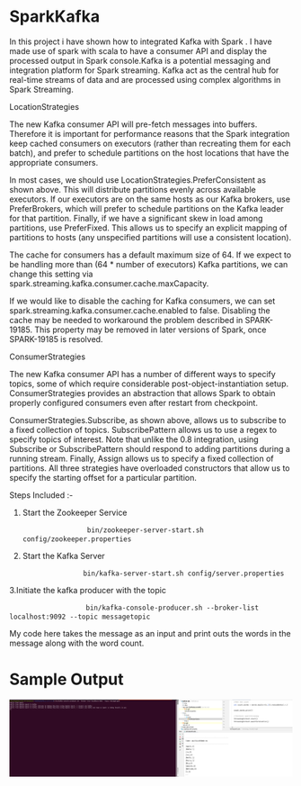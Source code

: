 # SparkKafka

In this project i have shown how to integrated Kafka with Spark . I have made use of spark with scala to have a consumer API and display the processed output in Spark console.Kafka is a potential messaging and integration platform for Spark streaming. Kafka act as the central hub for real-time streams of data and are processed using complex algorithms in Spark Streaming.

LocationStrategies

The new Kafka consumer API will pre-fetch messages into buffers. Therefore it is important for performance reasons that the Spark integration keep cached consumers on executors (rather than recreating them for each batch), and prefer to schedule partitions on the host locations that have the appropriate consumers.

In most cases, we should use LocationStrategies.PreferConsistent as shown above. This will distribute partitions evenly across available executors. If our executors are on the same hosts as our Kafka brokers, use PreferBrokers, which will prefer to schedule partitions on the Kafka leader for that partition. Finally, if we have a significant skew in load among partitions, use PreferFixed. This allows us to specify an explicit mapping of partitions to hosts (any unspecified partitions will use a consistent location).

The cache for consumers has a default maximum size of 64. If we expect to be handling more than (64 \* number of executors) Kafka partitions, we can change this setting via spark.streaming.kafka.consumer.cache.maxCapacity.

If we would like to disable the caching for Kafka consumers, we can set spark.streaming.kafka.consumer.cache.enabled to false. Disabling the cache may be needed to workaround the problem described in SPARK-19185. This property may be removed in later versions of Spark, once SPARK-19185 is resolved.

ConsumerStrategies

The new Kafka consumer API has a number of different ways to specify topics, some of which require considerable post-object-instantiation setup. ConsumerStrategies provides an abstraction that allows Spark to obtain properly configured consumers even after restart from checkpoint.

ConsumerStrategies.Subscribe, as shown above, allows us to subscribe to a fixed collection of topics. SubscribePattern allows us to use a regex to specify topics of interest. Note that unlike the 0.8 integration, using Subscribe or SubscribePattern should respond to adding partitions during a running stream. Finally, Assign allows us to specify a fixed collection of partitions. All three strategies have overloaded constructors that allow us to specify the starting offset for a particular partition.

Steps Included :-

1.  Start the Zookeeper Service

                        bin/zookeeper-server-start.sh config/zookeeper.properties

2.  Start the Kafka Server

                       bin/kafka-server-start.sh config/server.properties

3.Initiate the kafka producer with the topic

                       bin/kafka-console-producer.sh --broker-list localhost:9092 --topic messagetopic

My code here takes the message as an input and print outs the words in the message along with the word count.

# Sample Output

![alt text](https://github.com/Abhishek010397/SparkKafka/blob/main/KafkaSpark.png)

